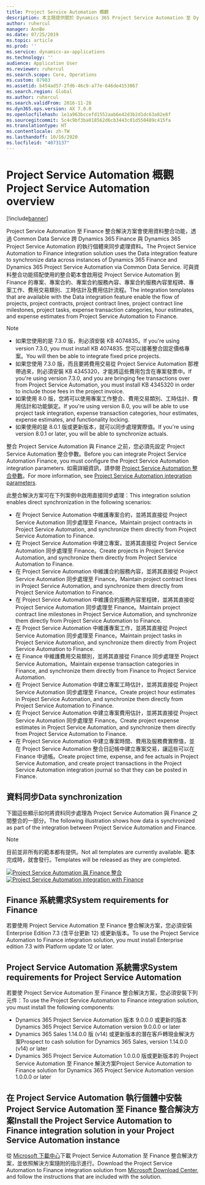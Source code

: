 ```yaml
---
title: Project Service Automation 概觀
description: 本主題提供關於 Dynamics 365 Project Service Automation 至 Dynamics 365 Finance 整合解決方案的資訊。
author: ruhercul
manager: AnnBe
ms.date: 07/25/2019
ms.topic: article
ms.prod: ''
ms.service: dynamics-ax-applications
ms.technology: ''
audience: Application User
ms.reviewer: ruhercul
ms.search.scope: Core, Operations
ms.custom: 87983
ms.assetid: b454ad57-2fd6-46c9-a77e-646de4153067
ms.search.region: Global
ms.author: ruhercul
ms.search.validFrom: 2016-11-28
ms.dyn365.ops.version: AX 7.0.0
ms.openlocfilehash: 1e1a963bccefd1552aab6e42d3b2d1dc63a82e8f
ms.sourcegitcommit: 5c4c9bf3ba018562d6cb3443c01d550489c415fa
ms.translationtype: HT
ms.contentlocale: zh-TW
ms.lasthandoff: 10/16/2020
ms.locfileid: "4073137"
---
```

# <a name="project-service-automation-overview"></a><span data-ttu-id="e68de-103">Project Service Automation 概觀</span><span class="sxs-lookup"><span data-stu-id="e68de-103">Project Service Automation overview</span></span>

[!include[banner](../includes/banner.md)]

<span data-ttu-id="e68de-104">Project Service Automation 至 Finance 整合解決方案會使用資料整合功能，透過 Common Data Service 跨 Dynamics 365 Finance 與 Dynamics 365 Project Service Automation 的執行個體來同步處理資料。</span><span class="sxs-lookup"><span data-stu-id="e68de-104">The Project Service Automation to Finance integration solution uses the Data integration feature to synchronize data across instances of Dynamics 365 Finance and Dynamics 365 Project Service Automation via Common Data Service.</span></span> <span data-ttu-id="e68de-105">可與資料整合功能搭配使用的整合範本會啟用從 Project Service Automation 到 Finance 的專案、專案合約、專案合約服務內容、專案合約服務內容里程碑、專案工作、費用交易類別、工時估計及費用估計流程。</span><span class="sxs-lookup"><span data-stu-id="e68de-105">The integration templates that are available with the Data integration feature enable the flow of projects, project contracts, project contract lines, project contract line milestones, project tasks, expense transaction categories, hour estimates, and expense estimates from Project Service Automation to Finance.</span></span>

> [!NOTE]
> - <span data-ttu-id="e68de-106">如果您使用的是 7.3.0 版，則必須安裝 KB 4074835。</span><span class="sxs-lookup"><span data-stu-id="e68de-106">If you're using version 7.3.0, you must install KB 4074835.</span></span> <span data-ttu-id="e68de-107">您可以接著整合固定價格專案。</span><span class="sxs-lookup"><span data-stu-id="e68de-107">You will then be able to integrate fixed price projects.</span></span>
> - <span data-ttu-id="e68de-108">如果您使用 7.3.0 版，而且要將費用交易從 Project Service Automation 那裡帶過來，則必須安裝 KB 4345320，才能將這些費用包含在專案發票中。</span><span class="sxs-lookup"><span data-stu-id="e68de-108">If you're using version 7.3.0, and you are bringing fee transactions over from Project Service Automation, you must install KB 4345320 in order to include those fees in the project invoice.</span></span>
> - <span data-ttu-id="e68de-109">如果使用 8.0 版，您將可以使用專案工作整合、費用交易類別、工時估計、費用估計和功能鎖定。</span><span class="sxs-lookup"><span data-stu-id="e68de-109">If you're using version 8.0, you will be able to use project task integration, expense transaction categories, hour estimates, expense estimates, and functionality locking.</span></span>
> - <span data-ttu-id="e68de-110">如果使用的是 8.0.1 版或更新版本，就可以同步處理實際值。</span><span class="sxs-lookup"><span data-stu-id="e68de-110">If you're using version 8.0.1 or later, you will be able to synchronize actuals.</span></span>

<span data-ttu-id="e68de-111">整合 Project Service Automation 與 Finance 之前，您必須先設定 Project Service Automation 整合參數。</span><span class="sxs-lookup"><span data-stu-id="e68de-111">Before you can integrate Project Service Automation Finance, you must configure the Project Service Automation integration parameters.</span></span> <span data-ttu-id="e68de-112">如需詳細資訊，請參閱 [Project Service Automation 整合參數](PSA-parameters.md)。</span><span class="sxs-lookup"><span data-stu-id="e68de-112">For more information, see [Project Service Automation integration parameters](PSA-parameters.md).</span></span>

<span data-ttu-id="e68de-113">此整合解決方案可在下列案例中啟用直接同步處理：</span><span class="sxs-lookup"><span data-stu-id="e68de-113">This integration solution enables direct synchronization in the following scenarios:</span></span>

- <span data-ttu-id="e68de-114">在 Project Service Automation 中維護專案合約，並將其直接從 Project Service Automation 同步處理至 Finance。</span><span class="sxs-lookup"><span data-stu-id="e68de-114">Maintain project contracts in Project Service Automation, and synchronize them directly from Project Service Automation to Finance.</span></span>
- <span data-ttu-id="e68de-115">在 Project Service Automation 中建立專案，並將其直接從 Project Service Automation 同步處理至 Finance。</span><span class="sxs-lookup"><span data-stu-id="e68de-115">Create projects in Project Service Automation, and synchronize them directly from Project Service Automation to Finance.</span></span>
- <span data-ttu-id="e68de-116">在 Project Service Automation 中維護合約服務內容，並將其直接從 Project Service Automation 同步處理至 Finance。</span><span class="sxs-lookup"><span data-stu-id="e68de-116">Maintain project contract lines in Project Service Automation, and synchronize them directly from Project Service Automation to Finance.</span></span>
- <span data-ttu-id="e68de-117">在 Project Service Automation 中維護合約服務內容里程碑，並將其直接從 Project Service Automation 同步處理至 Finance。</span><span class="sxs-lookup"><span data-stu-id="e68de-117">Maintain project contract line milestones in Project Service Automation, and synchronize them directly from Project Service Automation to Finance.</span></span>
- <span data-ttu-id="e68de-118">在 Project Service Automation 中維護專案工作，並將其直接從 Project Service Automation 同步處理至 Finance。</span><span class="sxs-lookup"><span data-stu-id="e68de-118">Maintain project tasks in Project Service Automation, and synchronize them directly from Project Service Automation to Finance.</span></span>
- <span data-ttu-id="e68de-119">在 Finance 中維護費用交易類別，並將其直接從 Finance 同步處理至 Project Service Automation。</span><span class="sxs-lookup"><span data-stu-id="e68de-119">Maintain expense transaction categories in Finance, and synchronize them directly from Finance to Project Service Automation.</span></span>
- <span data-ttu-id="e68de-120">在 Project Service Automation 中建立專案工時估計，並將其直接從 Project Service Automation 同步處理至 Finance。</span><span class="sxs-lookup"><span data-stu-id="e68de-120">Create project hour estimates in Project Service Automation, and synchronize them directly from Project Service Automation to Finance.</span></span>
- <span data-ttu-id="e68de-121">在 Project Service Automation 中建立專案費用估計，並將其直接從 Project Service Automation 同步處理至 Finance。</span><span class="sxs-lookup"><span data-stu-id="e68de-121">Create project expense estimates in Project Service Automation, and synchronize them directly from Project Service Automation to Finance.</span></span>
- <span data-ttu-id="e68de-122">在 Project Service Automation 中建立專案時間、費用及服務費實際值，並在 Project Service Automation 整合日記帳中建立專案交易，讓這些可以在 Finance 中過帳。</span><span class="sxs-lookup"><span data-stu-id="e68de-122">Create project time, expense, and fee actuals in Project Service Automation, and create project transactions in the Project Service Automation integration journal so that they can be posted in Finance.</span></span>

## <a name="data-synchronization"></a><span data-ttu-id="e68de-123">資料同步</span><span class="sxs-lookup"><span data-stu-id="e68de-123">Data synchronization</span></span>

<span data-ttu-id="e68de-124">下圖這些顯示如何將資料同步處理為 Project Service Automation 與 Finance 之間整合的一部分。</span><span class="sxs-lookup"><span data-stu-id="e68de-124">The following illustration shows how data is synchronized as part of the integration between Project Service Automation and Finance.</span></span>

> [!NOTE]
> <span data-ttu-id="e68de-125">目前並非所有的範本都有提供。</span><span class="sxs-lookup"><span data-stu-id="e68de-125">Not all templates are currently available.</span></span> <span data-ttu-id="e68de-126">範本完成時，就會發行。</span><span class="sxs-lookup"><span data-stu-id="e68de-126">Templates will be released as they are completed.</span></span>

<span data-ttu-id="e68de-127">[![Project Service Automation 與 Finance 整合](./media/PSA-integration.png)](./media/PSA-integration.png)</span><span class="sxs-lookup"><span data-stu-id="e68de-127">[![Project Service Automation integration with Finance](./media/PSA-integration.png)](./media/PSA-integration.png)</span></span>

## <a name="system-requirements-for-finance"></a><span data-ttu-id="e68de-128">Finance 系統需求</span><span class="sxs-lookup"><span data-stu-id="e68de-128">System requirements for Finance</span></span>

<span data-ttu-id="e68de-129">若要使用 Project Service Automation 至 Finance 整合解決方案，您必須安裝 Enterprise Edition 7.3 (含平台更新 12) 或更新版本。</span><span class="sxs-lookup"><span data-stu-id="e68de-129">To use the Project Service Automation to Finance integration solution, you must install Enterprise edition 7.3 with Platform update 12 or later.</span></span>

## <a name="system-requirements-for-project-service-automation"></a><span data-ttu-id="e68de-130">Project Service Automation 系統需求</span><span class="sxs-lookup"><span data-stu-id="e68de-130">System requirements for Project Service Automation</span></span>

<span data-ttu-id="e68de-131">若要使 Project Service Automation 至 Finance 整合解決方案，您必須安裝下列元件：</span><span class="sxs-lookup"><span data-stu-id="e68de-131">To use the Project Service Automation to Finance integration solution, you must install the following components:</span></span>

- <span data-ttu-id="e68de-132">Dynamics 365 Project Service Automation 版本 9.0.0.0 或更新的版本</span><span class="sxs-lookup"><span data-stu-id="e68de-132">Dynamics 365 Project Service Automation version 9.0.0.0 or later</span></span>
- <span data-ttu-id="e68de-133">Dynamics 365 Sales 1.14.0.0 版 (v14) 或更新版本的潛在客戶轉現金解決方案</span><span class="sxs-lookup"><span data-stu-id="e68de-133">Prospect to cash solution for Dynamics 365 Sales, version 1.14.0.0 (v14) or later</span></span>
- <span data-ttu-id="e68de-134">Dynamics 365 Project Service Automation 1.0.0.0 版或更新版本的 Project Service Automation 至 Finance 解決方案</span><span class="sxs-lookup"><span data-stu-id="e68de-134">Project Service Automation to Finance solution for Dynamics 365 Project Service Automation version 1.0.0.0 or later</span></span>

## <a name="install-the-project-service-automation-to-finance-integration-solution-in-your-project-service-automation-instance"></a><span data-ttu-id="e68de-135">在 Project Service Automation 執行個體中安裝 Project Service Automation 至 Finance 整合解決方案</span><span class="sxs-lookup"><span data-stu-id="e68de-135">Install the Project Service Automation to Finance integration solution in your Project Service Automation instance</span></span>

<span data-ttu-id="e68de-136">從 [Microsoft 下載中心](https://www.microsoft.com/download/details.aspx?id=57016)下載 Project Service Automation 至 Finance 整合解決方案，並依照解決方案隨附的指示進行。</span><span class="sxs-lookup"><span data-stu-id="e68de-136">Download the Project Service Automation to Finance integration solution from [Microsoft Download Center](https://www.microsoft.com/download/details.aspx?id=57016), and follow the instructions that are included with the solution.</span></span>

